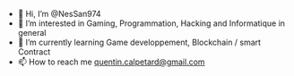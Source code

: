 - 👋 Hi, I’m @NesSan974
- 👀 I’m interested in Gaming, Programmation, Hacking and Informatique in general
- 🌱 I’m currently learning Game developpement, Blockchain / smart Contract
- 📫 How to reach me quentin.calpetard@gmail.com
